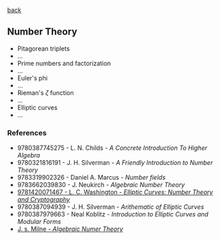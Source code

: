 [back](README.md)

## Number Theory

- Pitagorean triplets
- ...
- Prime numbers and factorization
- ...
- Euler's phi
- ...
- Rieman's $\zeta$ function
- ...
- Elliptic curves
- ...

### References

- 9780387745275 - L. N. Childs - _A Concrete Introduction To Higher Algebra_
- 9780321816191 - J. H. Silverman - _A Friendly Introduction to Number Theory_
- 9783319902326 - Daniel A. Marcus - _Number fields_
- 9783662039830 - J. Neukirch - _Algebraic Number Theory_
- [9781420071467 - L. C. Washington - _Elliptic Curves: Number Theory and Cryptography_](https://people.cs.nctu.edu.tw/~rjchen/ECC2012S/Elliptic%20Curves%20Number%20Theory%20And%20Cryptography%202n.pdf)
- 9780387094939 - J. H. Silverman - _Arithematic of Elliptic Curves_
- 9780387979663 - Neal Koblitz - _Introduction to Elliptic Curves and Modular Forms_
- [J. s. Milne - _Algebraic Numer Theory_](https://www.jmilne.org/math/CourseNotes/ANT.pdf)

